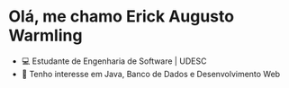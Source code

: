 # Olá, me chamo Erick Augusto Warmling 

- 💻 Estudante de Engenharia de Software | UDESC
- 🌱 Tenho interesse em Java, Banco de Dados e Desenvolvimento Web



